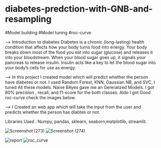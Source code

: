 # diabetes-predction-with-GNB-and-resampling
#Model building
#Model tuning
#roc-curve

--> Introduction to diabetes
Diabetes is a chronic (long-lasting) health condition that affects how your body turns food into energy.
Your body breaks down most of the food you eat into sugar (glucose) and releases it into your bloodstream. When your blood sugar goes up, it signals your pancreas to release insulin. Insulin acts like a key to let the blood sugar into your body’s cells for use as energy.

--> In this project I created model which will predict whether the person have diabetes or not. I used Random Forest, KNN, Gaussian NB, and SVC, I tuned All these models. Naive BAyes gave me an Gereralized Models. I got 80% precision , recall, and f1-score for the both classes. Aldo I got Good roc-curve check the images below.

--> I Created an web app which will take the input from the user and predicts whether the person has diabtes or not.

Libraries Used :
Numpy, pandas, sklearn, seaborn,matplotlib, streamlit.

![Screenshot (273)](https://user-images.githubusercontent.com/109935418/185846169-e6a97134-12ae-40e4-819b-5e23d0a0dfcf.png)
![Screenshot (274)](https://user-images.githubusercontent.com/109935418/185846172-6c05c2c2-c9de-4079-a178-1a55e6f17f9f.png)


![report](https://user-images.githubusercontent.com/109935418/185845769-247e84ea-806e-4d51-94d7-b5a5290f08ed.png)
![roc_curve](https://user-images.githubusercontent.com/109935418/185845774-ba33a5ce-16b2-4996-9980-3e2d13fcdc3b.png)
